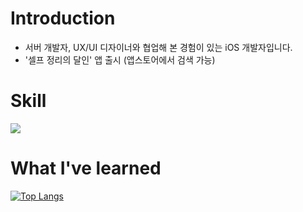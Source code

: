 # Introduction

- 서버 개발자, UX/UI 디자이너와 협업해 본 경험이 있는 iOS 개발자입니다.
- '셀프 정리의 달인' 앱 출시 (앱스토어에서 검색 가능)

# Skill

<img src="https://img.shields.io/badge/Swift-F05138?style=flat-square&logo=Swift&logoColor=white"/>

# What I've learned

[![Top Langs](https://github-readme-stats.vercel.app/api/top-langs/?username=SeungYeonMichelleYoo&layout=compact)](https://github.com/SeungYeonMichelleYoo/github-readme-stats)

<!--
**SeungYeonMichelleYoo/SeungYeonMichelleYoo** is a ✨ _special_ ✨ repository because its `README.md` (this file) appears on your GitHub profile.

Here are some ideas to get you started:

- 🔭 I’m currently working on ...
- 🌱 I’m currently learning ...
- 👯 I’m looking to collaborate on ...
- 🤔 I’m looking for help with ...
- 💬 Ask me about ...
- 📫 How to reach me: ...
- 😄 Pronouns: ...
- ⚡ Fun fact: ...
-->
